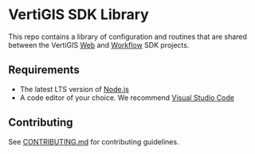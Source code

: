 # VertiGIS SDK Library

This repo contains a library of configuration and routines that are shared between the VertiGIS [Web](https://github.com/vertigis/vertigis-web-sdk) and [Workflow](https://github.com/vertigis/vertigis-workflow-sdk) SDK projects.


## Requirements

-   The latest LTS version of [Node.js](https://nodejs.org/en/download/)
-   A code editor of your choice. We recommend [Visual Studio Code](https://code.visualstudio.com/)


## Contributing

See [CONTRIBUTING.md](CONTRIBUTING.md) for contributing guidelines.